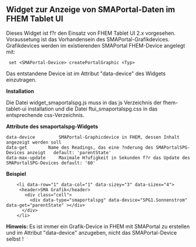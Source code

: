 <h2><b>Widget zur Anzeige von SMAPortal-Daten im FHEM Tablet UI</b></h2>

Dieses Widget ist f?r den Einsatz von FHEM Tablet UI 2.x vorgesehen.
Voraussetung ist das Vorhandensein des SMAPortal-Grafikdevices.
Grafikdevices werden im existierenden SMAPortal FHEM-Device angelegt 
mit:

     set <SMAPortal-Device> createPortalGraphic <Typ>
  
Das entstandene Device ist im Attribut "data-device" des Widgets einzutragen.



<b>Installation</b>

Die Datei widget_smaportalspg.js muss in das js Verzeichnis der fhem-tablet-ui installation und 
die Datei ftui_smaportalspg.css in das entsprechende css-Verzeichnis.

<b>Attribute des smaportalspg-Widgets</b>

	data-device 		SMAPortal-Graphicdevice in FHEM, dessen Inhalt angezeigt werden soll 		
	data-get 		Name des Readings, das eine ?nderung des SMAPortalSPG-Devices anzeigt 	default: 'parentState' 	
	data-max-update 	Maximale H?ufigkeit in Sekunden f?r das Update des SMAPortalSPG-Devices	default: '60'

<b>Beispiel</b>
      
        <li data-row="1" data-col="1" data-sizey="3" data-sizex="4">
         <header>SMA Grafik</header>
           <div class="cell">
             <div data-type="smaportalspg" data-device="SPG1.Sonnenstrom" data-get="parentState" ></div> 
          </div>
	    </li>   


<b>Hinweis:</b> Es ist immer ein Grafik-Device in FHEM mit SMAPortal zu erstellen und im Attribut "data-device" 
anzugeben, nicht das SMAPortal-Device selbst !
